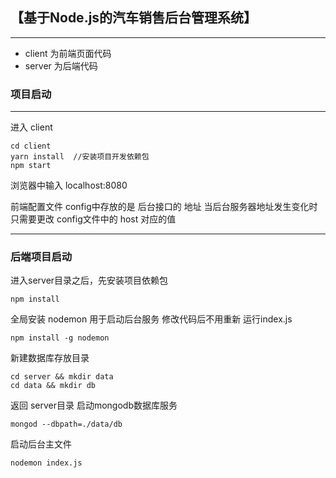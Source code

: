 ## 【基于Node.js的汽车销售后台管理系统】
---
- client 为前端页面代码
- server 为后端代码

### 项目启动
---
进入 client
```
cd client
yarn install  //安装项目开发依赖包
npm start

```
浏览器中输入  localhost:8080

前端配置文件  config中存放的是  后台接口的 地址
当后台服务器地址发生变化时  只需要更改 config文件中的  host 对应的值

---
### 后端项目启动

进入server目录之后，先安装项目依赖包
```
npm install

```

全局安装 nodemon 用于启动后台服务 修改代码后不用重新 运行index.js
```
npm install -g nodemon

```
新建数据库存放目录
```
cd server && mkdir data
cd data && mkdir db

```

返回 server目录 启动mongodb数据库服务
```
mongod --dbpath=./data/db

```
启动后台主文件
```
nodemon index.js

```
